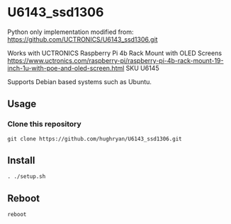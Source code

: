 # U6143_ssd1306
Python only implementation modified from: https://github.com/UCTRONICS/U6143_ssd1306.git

Works with UCTRONICS Raspberry Pi 4b Rack Mount with OLED Screens
https://www.uctronics.com/raspberry-pi/raspberry-pi-4b-rack-mount-19-inch-1u-with-poe-and-oled-screen.html
SKU U6145

Supports Debian based systems such as Ubuntu.

## Usage
###  Clone this repository 
```shell
git clone https://github.com/hughryan/U6143_ssd1306.git
```

## Install
```shell
. ./setup.sh
```

## Reboot
```shell
reboot
```
